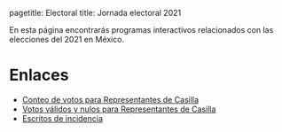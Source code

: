pagetitle: Electoral
title: Jornada electoral 2021

En esta página encontrarás programas interactivos relacionados con las elecciones del 2021 en
México.


# Enlaces

- [Conteo de votos para Representantes de Casilla](conteo-votos/)
- [Votos válidos y nulos para Representantes de Casilla](validos-nulos/)
- [Escritos de incidencia](escritos-incidencia/)
